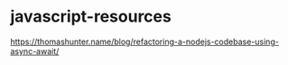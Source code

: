 # javascript-resources

https://thomashunter.name/blog/refactoring-a-nodejs-codebase-using-async-await/
